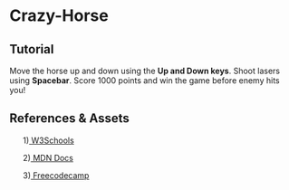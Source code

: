 # Crazy-Horse

## Tutorial
<p>Move the horse up and down using the <b>Up and Down keys</b>. Shoot lasers using <b>Spacebar</b>. Score 1000 points and win the game before enemy hits you!</p>

## References & Assets
<ol>
<p>1)<a href="https://www.w3schools.com/"> W3Schools</a></p>
<p>2)<a href="https://developer.mozilla.org/en-US/"> MDN Docs</a></p>
<p>3)<a href="https://www.freecodecamp.org/"> Freecodecamp</a></p> 
</ol>
